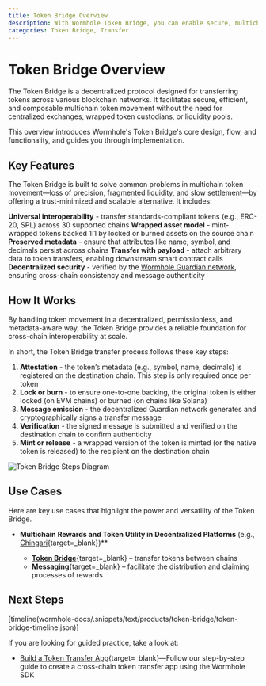 ```yaml
---
title: Token Bridge Overview
description: With Wormhole Token Bridge, you can enable secure, multichain communication, build multichain apps, sync data, and coordinate actions across blockchains.
categories: Token Bridge, Transfer
---
```



# Token Bridge Overview

The Token Bridge is a decentralized protocol designed for transferring tokens across various blockchain networks. It facilitates secure, efficient, and composable multichain token movement without the need for centralized exchanges, wrapped token custodians, or liquidity pools.

This overview introduces Wormhole's Token Bridge's core design, flow, and functionality, and guides you through implementation.

## Key Features

The Token Bridge is built to solve common problems in multichain token movement—loss of precision, fragmented liquidity, and slow settlement—by offering a trust-minimized and scalable alternative. It includes:

**Universal interoperability** - transfer standards-compliant tokens (e.g., ERC-20, SPL) across 30 supported chains
**Wrapped asset model** - mint-wrapped tokens backed 1:1 by locked or burned assets on the source chain
**Preserved metadata** - ensure that attributes like name, symbol, and decimals persist across chains
**Transfer with payload** - attach arbitrary data to token transfers, enabling downstream smart contract calls
**Decentralized security** - verified by the [Wormhole Guardian network](docs/learn/infrastructure/guardians/), ensuring cross-chain consistency and message authenticity

## How It Works

By handling token movement in a decentralized, permissionless, and metadata-aware way, the Token Bridge provides a reliable foundation for cross-chain interoperability at scale.


In short, the Token Bridge transfer process follows these key steps:

1.  **Attestation** - the token’s metadata (e.g., symbol, name, decimals) is registered on the destination chain. This step is only required once per token
2.  **Lock or burn** - to ensure one-to-one backing, the original token is either locked (on EVM chains) or burned (on chains like Solana)
3.  **Message emission** - the decentralized Guardian network generates and cryptographically signs a transfer message
4.  **Verification** - the signed message is submitted and verified on the destination chain to confirm authenticity
5.  **Mint or release** - a wrapped version of the token is minted (or the native token is released) to the recipient on the destination chain

![Token Bridge Steps Diagram](docs/images/learn/transfers/token-bridge/token-bridge-diagram.webp)

## Use Cases

Here are key use cases that highlight the power and versatility of the Token Bridge.

- **Multichain Rewards and Token Utility in Decentralized Platforms** (e.g., [Chingari](https://chingari.io/){target=\_blank})** 

    - [**Token Bridge**](/docs/products/token-bridge/get-started/){target=\_blank} – transfer tokens between chains
    - [**Messaging**](/docs/products/messaging/get-started/){target=\_blank} – facilitate the distribution and claiming processes of rewards

## Next Steps

[timeline(wormhole-docs/.snippets/text/products/token-bridge/token-bridge-timeline.json)]

If you are looking for guided practice, take a look at: 

- [Build a Token Transfer App](docs/tutorials/typescript-sdk/tokens-via-token-bridge/){target=\_blank}—Follow our step-by-step guide to create a cross-chain token transfer app using the Wormhole SDK

